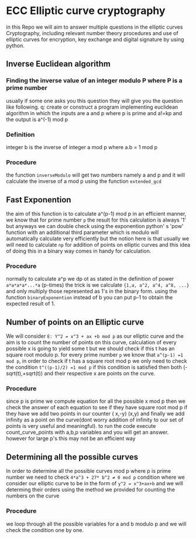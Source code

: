 # ECC Elliptic curve cryptography 
in this Repo we will aim to answer multiple questions in the elliptic curves Cryptography, including relevant number theory procedures and use of elliptic curves for encryption, key exchange and digital signature by using python. 

## Inverse Euclidean algorithm 
### Finding the inverse value of an integer modulo P where P is a prime number
usually if some one asks you this question they will give you the question like following.
q: create or construct a program implementing euclidean algorithm in which the inputs are a and p where p is prime and a!=kp and the output is a^(-1) mod p
### Definition 
integer b is the inverse of integer a mod p where a.b = 1 mod p 
### Procedure 
the function `inverseModulo` will get two numbers namely a and p and it will calculate the inverse of a mod p using the function `extended_gcd`

## Fast Exponention
the aim of this function is to calculate a^(p-1) mod p in an efficient manner, we know that for prime number `p` the result for this calculation is always '1' but anyways we can double check using the exponention python' s 'pow' function with an additional third parameter which is modulo will automatically calculate very efficiently but the notion here is that usually we will need to calculate `np` for addition of points on elliptic curves and this idea of doing this in a binary way comes in handy for calculation.
### Procedure 
normally to calculate a^p we dp ot as stated in the definition of power `a*a*a*a*...*a` (p-times) the trick is we calculate `{1,a, a^2, a^4, a^8, ...}` and only multiply those represented as 1's in the binary form. using the function `binaryExponention` instead of b you can put p-1 to obtain the expected result of 1.

## Number of points on an Elliptic curve
We will consider `E: Y^2 = x^3 + ax +b mod p` as our elliptic curve and the aim is to count the number of points on this curve, calculation of every possible x is going to yield some t but we should check if this t has an square root modulo p. for every prime number `p` we know that `a^(p-1) =1 mod p`, in order to check if t has a square root mod p we only need to check the condition `t^((p-1)/2) =1 mod p` if this condition is satisfied then both (-sqrt(t),+sqrt(t)) and their respective x are points on the curve. 
### Procedure
since p is prime we compute equation for all the possible x mod p
then we check the answer of each equation to see if they have square root mod p 
if they have we add two points in our counter ( x,-y) (x,y)
and finally we add infinity as a point on the curve(dont worry addition of infinity to our set of points is very useful and meaningful). to run the code execute count_curve_points with a,b,p variables and you will get an answer. however for large p's this may not be an efficient way

## Determining all the possible curves
In order to determine all the possible curves mod p where p is prime number we need to check `4*a^3 + 27* b^2 ≠ 0 mod p` condition where we consider our elliptic curve to be in the form of `y^2 = x^3+ax+b` and we will determing their orders using the method we provided for counting the numbers on the curve

### Procedure
we loop through all the possible variables for a and b modulo p and we will check the condition one by one.  
